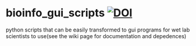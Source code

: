 # bioinfo_gui_scripts [![DOI](https://zenodo.org/badge/DOI/10.5281/zenodo.4067191.svg)](https://doi.org/10.5281/zenodo.4067191)



python scripts that can be easily transformed to gui programs for wet lab scientists to use(see the wiki page for documentation and depedences)
